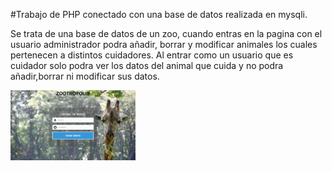 #Trabajo de PHP conectado con una base de datos realizada en mysqli.

Se trata de una base de datos de un zoo, cuando entras en la pagina con el usuario administrador podra añadir, borrar y modificar animales
los cuales pertenecen a distintos cuidadores. Al entrar como un usuario que es cuidador solo podra ver los datos del animal que cuida 
y no podra añadir,borrar ni modificar sus datos.

<img src="https://github.com/EduMoreno/Trabajo_PHP_MYSQL/blob/master/Trabajo_PHP_Eduardo_Moreno_Hernandez/imagenes/Acceso.png" width="200px">
